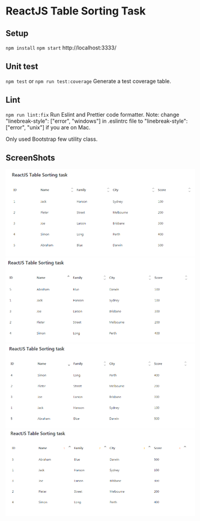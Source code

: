 # ReactJS Table Sorting Task #

## Setup ##
`npm install`
`npm start` http://localhost:3333/

## Unit test ##
`npm test`
or
`npm run test:coverage` 
Generate a test coverage table.

## Lint ##
`npm run lint:fix` 
Run Eslint and Prettier code formatter. 
Note: change "linebreak-style": ["error", "windows"] in .eslintrc file to "linebreak-style": ["error", "unix"] if you are on Mac.


Only used Bootstrap few utility class.

## ScreenShots ##
![Screenshot1](/screenshots/initial-render.png)
![Screenshot1](/screenshots/sort-by-name.png)
![Screenshot1](/screenshots/sort-by-name-desc.png)
![Screenshot1](/screenshots/multiple-sort-criterias.png)
               
